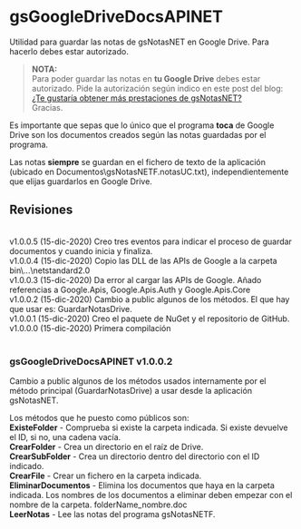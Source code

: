 # gsGoogleDriveDocsAPINET
Utilidad para guardar las notas de gsNotasNET en Google Drive. Para hacerlo debes estar autorizado.

> **NOTA:** <br>
> Para poder guardar las notas en **tu Google Drive** debes estar autorizado.
> Pide la autorización según indico en este post del blog:<br>
> [¿Te gustaría obtener más prestaciones de gsNotasNET?](http://www.elguillemola.com/2020/12/te-gustaria-obtener-mas-prestaciones-de-gsnotasnet/)<br>
> Gracias.

Es importante que sepas que lo único que el programa **toca** de Google Drive son los documentos creados según las notas guardadas por el programa.

Las notas **siempre** se guardan en el fichero de texto de la aplicación (ubicado en Documentos\gsNotasNETF.notasUC.txt), independientemente que elijas guardarlos en Google Drive.

## Revisiones<br>
<br>
v1.0.0.5 (15-dic-2020) Creo tres eventos para indicar el proceso de guardar documentos y cuando inicia y finaliza.<br>
v1.0.0.4 (15-dic-2020) Copio las DLL de las APIs de Google a la carpeta bin\...\netstandard2.0<br>
v1.0.0.3 (15-dic-2020) Da error al cargar las APIs de Google. Añado referencias a Google.Apis, Google.Apis.Auth y Google.Apis.Core<br>
v1.0.0.2 (15-dic-2020) Cambio a public algunos de los métodos. El que hay que usar es: GuardarNotasDrive.<br>
v1.0.0.1 (15-dic-2020) Creo el paquete de NuGet y el repositorio de GitHub.<br>
v1.0.0.0 (15-dic-2020) Primera compilación<br>
<br>

### gsGoogleDriveDocsAPINET v1.0.0.2<br>
Cambio a public algunos de los métodos usados internamente por el método principal (GuardarNotasDrive) a usar desde la aplicación gsNotasNET.<br>

Los métodos que he puesto como públicos son:<br>
**ExisteFolder** - Comprueba si existe la carpeta indicada. Si existe devuelve el ID, si no, una cadena vacía.<br>
**CrearFolder** - Crea un directorio en el raíz de Drive.<br>
**CrearSubFolder** - Crea un directorio dentro del directorio con el ID indicado.<br>
**CrearFile** - Crear un fichero en la carpeta indicada.<br>
**EliminarDocumentos** - Elimina los documentos que haya en la carpeta indicada. Los nombres de los documentos a eliminar deben empezar con el nombre de la carpeta. folderName_nombre.doc<br>
**LeerNotas** - Lee las notas del programa gsNotasNETF.<br>

